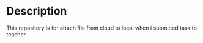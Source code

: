 # Description
This repository is for attach file from cloud to local when i submitted task to teacher
